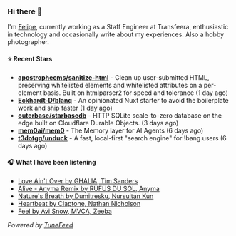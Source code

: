 ### Hi there 👋

I'm [Felipe](https://felipevm.com), currently working as a Staff Engineer at Transfeera, enthusiastic in technology and occasionally write about my experiences. Also a hobby photographer.

#### ⭐ Recent Stars
- **[apostrophecms/sanitize-html](https://github.com/apostrophecms/sanitize-html)** - Clean up user-submitted HTML, preserving whitelisted elements and whitelisted attributes on a per-element basis. Built on htmlparser2 for speed and tolerance (1 day ago)
- **[Eckhardt-D/blanq](https://github.com/Eckhardt-D/blanq)** - An opinionated Nuxt starter to avoid the boilerplate work and ship faster (1 day ago)
- **[outerbase/starbasedb](https://github.com/outerbase/starbasedb)** - HTTP SQLite scale-to-zero database on the edge built on Cloudflare Durable Objects. (3 days ago)
- **[mem0ai/mem0](https://github.com/mem0ai/mem0)** - The Memory layer for AI Agents (6 days ago)
- **[t3dotgg/unduck](https://github.com/t3dotgg/unduck)** - A fast, local-first &#34;search engine&#34; for !bang users (6 days ago)

#### 🎧 What I have been listening
- [Love Ain&#39;t Over by GHALIA, Tim Sanders](https://open.spotify.com/track/6YwI2esxeLZOXdVbnfWCIm)
- [Alive - Anyma Remix by RÜFÜS DU SOL, Anyma](https://open.spotify.com/track/51a3PbfoqGIQsqZXKd2YWf)
- [Nature&#39;s Breath by Dumitresku, Nursultan Kun](https://open.spotify.com/track/3zT6L2v1Wyc0lq5sYIC4Ms)
- [Heartbeat by Claptone, Nathan Nicholson](https://open.spotify.com/track/68Q6c22JNyLUlZYX4dE2tn)
- [Feel by Avi Snow, MVCA, Zeeba](https://open.spotify.com/track/4scxvvNN8Dhm5y4p54QamD)

_Powered by [TuneFeed](https://tunefeed.app?ref=github.com)_
